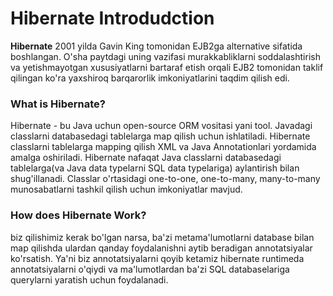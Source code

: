 # Hibernate Introdudction
<strong>Hibernate</strong> 2001 yilda Gavin King tomonidan EJB2ga alternative sifatida boshlangan. 
O'sha paytdagi uning vazifasi murakkabliklarni soddalashtirish va yetishmayotgan xususiyatlarni
bartaraf etish orqali EJB2 tomonidan taklif qilingan ko'ra yaxshiroq barqarorlik imkoniyatlarini taqdim qilish edi.

### What is Hibernate?
Hibernate - bu Java uchun open-source ORM vositasi yani tool. Javadagi classlarni databasedagi tablelarga map qilish
uchun ishlatiladi. Hibernate classlarni tablelarga mapping qilish XML va Java Annotationlari yordamida amalga oshiriladi.
Hibernate nafaqat Java classlarni databasedagi tablelarga(va Java data typelarni SQL data typelariga) aylantirish bilan shug'illanadi.
Classlar o'rtasidagi one-to-one, one-to-many, many-to-many munosabatlarni tashkil qilish uchun imkoniyatlar mavjud.

### How does Hibernate Work?
biz qilishimiz kerak bo'lgan narsa, ba'zi metama'lumotlarni database bilan map qilishda ulardan qanday foydalanishni aytib beradigan annotatsiyalar ko'rsatish.
Ya'ni biz annotatsiyalarni qoyib ketamiz hibernate runtimeda annotatsiyalarni o'qiydi va ma'lumotlardan ba'zi SQL databaselariga querylarni yaratish uchun foydalanadi.
